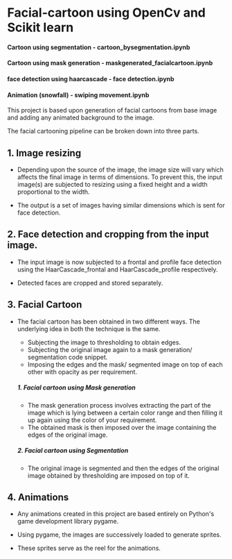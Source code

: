 # Facial-cartoon using OpenCv and Scikit learn

#### Cartoon using segmentation - cartoon_bysegmentation.ipynb
#### Cartoon using mask generation - maskgenerated_facialcartoon.ipynb
#### face detection using haarcascade - face detection.ipynb
#### Animation (snowfall) - swiping movement.ipynb

This project is based upon generation of facial cartoons from base image and adding any animated background to the image.

The facial cartooning pipeline can be broken down into three parts.
## 1. Image resizing

* Depending upon the source of the image, the image size will vary which affects the final image in terms of dimensions. To prevent this, the input image(s) are subjected to resizing using a fixed height and a width proportional to the width.

* The output is a set of images having similar dimensions which is sent for face detection.

## 2. Face detection and cropping from the input image.

* The input image is now subjected to a frontal and profile face detection using the HaarCascade_frontal and HaarCascade_profile respectively.

* Detected faces are cropped and stored separately.

## 3. Facial Cartoon

* The facial cartoon has been obtained in two different ways. The underlying idea in both the technique is the same.
  
  * Subjecting the image to thresholding to obtain edges.
  * Subjecting the original image again to a mask generation/ segmentation code snippet.
  * Imposing the edges and the mask/ segmented image on top of each other with opacity as per requirement.
  
  ##### 1. Facial cartoon using Mask generation
    - The mask generation process involves extracting the part of the image which is lying between a certain color range and then   filling it up again using the color of your requirement.
    - The obtained mask is then imposed over the image containing the edges of the original image.
    
  ##### 2. Facial cartoon using Segmentation
    - The original image is segmented and then the edges of the original image obtained by thresholding are imposed on top of it.
    
## 4. Animations

* Any animations created in this project are based entirely on Python's game development library pygame.

* Using pygame, the images are successively loaded to generate sprites.

* These sprites serve as the reel for the animations.


